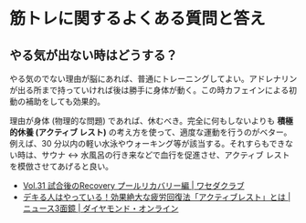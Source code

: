 # 筋トレに関するよくある質問と答え

## やる気が出ない時はどうする？

やる気のでない理由が脳にあれば、普通にトレーニングしてよい。アドレナリンが出る所まで持っていければ後は勝手に身体が動く。この時カフェインによる初動の補助をしても効果的。

理由が身体 (物理的な問題) であれば、休むべき。完全に何もしないよりも **積極的休養 (アクティブ レスト)** の考え方を使って、適度な運動を行うのがベター。例えば、30 分以内の軽い水泳やウォーキング等が該当する。それすらもできない時は、サウナ <-> 水風呂の行き来などで血行を促進させ、アクティブ レストを模倣させてあげると良い。

* [Vol.31 試合後のRecovery プールリカバリー編 | ワセダクラブ](https://www.wasedaclub.com/blog_detail/blog_id=8&id=523)
* [デキる人はやっている！効果絶大な疲労回復法「アクティブレスト」とは | ニュース3面鏡 | ダイヤモンド・オンライン](https://diamond.jp/articles/-/247145?page=2)